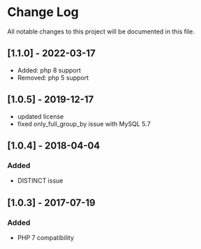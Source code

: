 # Change Log
All notable changes to this project will be documented in this file.

## [1.1.0] - 2022-03-17
- Added: php 8 support
- Removed: php 5 support

## [1.0.5] - 2019-12-17
- updated license
- fixed only_full_group_by issue with MySQL 5.7

## [1.0.4] - 2018-04-04

### Added
- DISTINCT issue

## [1.0.3] - 2017-07-19

### Added
- PHP 7 compatibility
